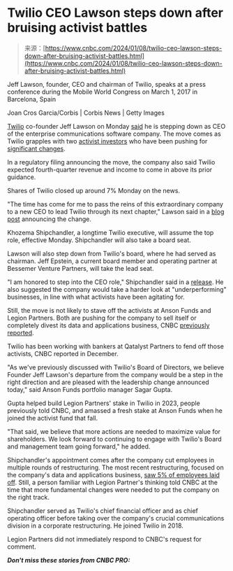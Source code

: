 <!--yml
category: 未分类
date: 2024-05-27 14:36:26
-->

# Twilio CEO Lawson steps down after bruising activist battles

> 来源：[https://www.cnbc.com/2024/01/08/twilio-ceo-lawson-steps-down-after-bruising-activist-battles.html](https://www.cnbc.com/2024/01/08/twilio-ceo-lawson-steps-down-after-bruising-activist-battles.html)

 Jeff Lawson, founder, CEO and chairman of Twilio, speaks at a press conference during the Mobile World Congress on March 1, 2017 in Barcelona, Spain

Joan Cros Garcia/Corbis | Corbis News | Getty Images

[Twilio](/quotes/TWLO/) co-founder Jeff Lawson on Monday [said](https://www.twilio.com/blog/twilio-leadership-update) he is stepping down as CEO of the enterprise communications software company. The move comes as Twilio grapples with two [activist investors](https://www.cnbc.com/2023/11/28/activist-fund-anson-takes-twilio-stake-urges-board-to-sell.html) who have been pushing for [significant changes](https://www.cnbc.com/2023/12/04/twilio-layoffs-company-to-cut-5percent-of-employees.html).

In a regulatory filing announcing the move, the company also said Twilio expected fourth-quarter revenue and income to come in above its prior guidance.

Shares of Twilio closed up around 7% Monday on the news.

"The time has come for me to pass the reins of this extraordinary company to a new CEO to lead Twilio through its next chapter," Lawson said in a [blog post](https://www.twilio.com/blog/twilio-leadership-update) announcing the change.

Khozema Shipchandler, a longtime Twilio executive, will assume the top role, effective Monday. Shipchandler will also take a board seat.

Lawson will also step down from Twilio's board, where he had served as chairman. Jeff Epstein, a current board member and operating partner at Bessemer Venture Partners, will take the lead seat.

"I am honored to step into the CEO role," Shipchandler said in a [release](https://www.twilio.com/en-us/press/releases/twilio-announces-ceo-transition-). He also suggested the company would take a harder look at "underperforming" businesses, in line with what activists have been agitating for.

Still, the move is not likely to stave off the activists at Anson Funds and Legion Partners. Both are pushing for the company to sell itself or completely divest its data and applications business, CNBC [previously reported](https://www.cnbc.com/2023/12/13/twilio-hires-qatalyst-to-advise-on-shareholder-activist-defense.html).

Twilio has been working with bankers at Qatalyst Partners to fend off those activists, CNBC reported in December.

"As we've previously discussed with Twilio's Board of Directors, we believe Founder Jeff Lawson's departure from the company would be a step in the right direction and are pleased with the leadership change announced today," said Anson Funds portfolio manager Sagar Gupta.

Gupta helped build Legion Partners' stake in Twilio in 2023, people previously told CNBC, and amassed a fresh stake at Anson Funds when he joined the activist fund that fall.

"That said, we believe that more actions are needed to maximize value for shareholders. We look forward to continuing to engage with Twilio's Board and management team going forward," he added.

Shipchandler's appointment comes after the company cut employees in multiple rounds of restructuring. The most recent restructuring, focused on the company's data and applications business, [saw 5% of employees laid off](https://www.cnbc.com/2023/12/04/twilio-layoffs-company-to-cut-5percent-of-employees.html). Still, a person familiar with Legion Partner's thinking told CNBC at the time that more fundamental changes were needed to put the company on the right track.

Shipchandler served as Twilio's chief financial officer and as chief operating officer before taking over the company's crucial communications division in a corporate restructuring. He joined Twilio in 2018.

Legion Partners did not immediately respond to CNBC's request for comment.

***Don't miss these stories from CNBC PRO:***